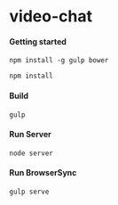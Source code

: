 video-chat
==========

#### Getting started
```npm install -g gulp bower```

```npm install ```

#### Build
```gulp ```

#### Run Server
```node server ```

#### Run BrowserSync
```gulp serve ```